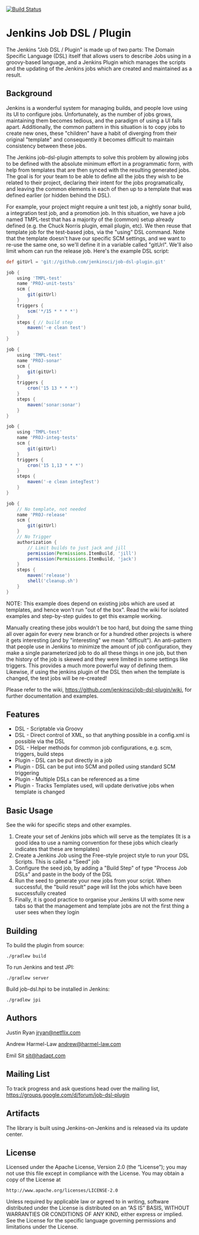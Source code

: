 [![Build Status](https://jenkins.ci.cloudbees.com/job/plugins/job/job-dsl-plugin/badge/icon)](https://jenkins.ci.cloudbees.com/job/plugins/job/job-dsl-plugin/)

Jenkins Job DSL / Plugin
========================

The Jenkins "Job DSL / Plugin" is made up of two parts: The Domain Specific Language (DSL) itself that allows users to
describe Jobs using in a groovy-based language, and a Jenkins Plugin which manages the scripts and the updating of the
Jenkins jobs which are created and maintained as a result.

Background
----------
Jenkins is a wonderful system for managing builds, and people love using its UI to configure jobs.  Unfortunately, as
the number of jobs grows, maintaining them becomes tedious, and the paradigm of using a UI falls apart. Additionally,
the common pattern in this situation is to copy jobs to create new ones, these "children" have a habit of
diverging from their original "template" and consequently it becomes difficult to maintain consistency between these jobs.

The Jenkins job-dsl-plugin attempts to solve this problem by allowing jobs to be defined with the absolute minimum
effort in a programmatic form, with help from templates that are then synced with the resulting generated jobs.  The goal
is for your team to be able to define all the jobs they wish to be related to their project, declaring their intent
for the jobs programatically, and leaving the common elements in each of then up to a template that was defined earlier
(or hidden behind the DSL).

For example, your project might require a unit test job, a nightly sonar build, a integration test job, and a promotion
job.  In this situation, we have a job named TMPL-test that has a majority of the (common) setup already defined (e.g.
the Chuck Norris plugin, email plugin, etc). We then reuse that template job for the test-based jobs, via the "using"
DSL command. Note that the template doesn't have our specific SCM settings, and we want to re-use the same one, so we'll
define it in a variable called "gitUrl".  We'll also limit whom can run the release job.  Here's the example DSL script:

```groovy
def gitUrl = 'git://github.com/jenkinsci/job-dsl-plugin.git'

job {
    using 'TMPL-test'
    name 'PROJ-unit-tests'
    scm {
        git(gitUrl)
    }
    triggers {
        scm('*/15 * * * *')
    }
    steps { // build step
        maven('-e clean test')
    }
}

job {
    using 'TMPL-test'
    name 'PROJ-sonar'
    scm {
        git(gitUrl)
    }
    triggers {
        cron('15 13 * * *')
    }
    steps {
        maven('sonar:sonar')
    }
}

job {
    using 'TMPL-test'
    name 'PROJ-integ-tests'
    scm {
        git(gitUrl)
    }
    triggers {
        cron('15 1,13 * * *')
    }
    steps {
        maven('-e clean integTest')
    }
}

job {
    // No template, not needed
    name 'PROJ-release'
    scm {
        git(gitUrl)
    }
    // No Trigger
    authorization { 
        // Limit builds to just jack and jill
        permission(Permissions.ItemBuild, 'jill')
        permission(Permissions.ItemBuild, 'jack')
    }
    steps { 
        maven('release')
        shell('cleanup.sh')
    }
}
```

NOTE: This example does depend on existing jobs which are used at templates, and hence won't run "out of the box". Read 
the wiki for isolated examples and step-by-step guides to get this example working.

Manually creating these jobs wouldn't be too hard, but doing the same thing all over again for every new branch or for
a hundred other projects is where it gets interesting (and by "interesting" we mean "difficult"). An anti-pattern that 
people use in Jenkins to minimize the amount of job configuration, they make a single parameterized job to do all these 
things in one job, but then the history of the job is skewed and they were limited in some settings like triggers. This
provides a much more powerful way of defining them. Likewise, if using the jenkins plugin of the DSL then when the 
template is changed, the test jobs will be re-created! 

Please refer to the wiki, https://github.com/jenkinsci/job-dsl-plugin/wiki, for further documentation and examples.

Features
--------
* DSL - Scriptable via Groovy
* DSL - Direct control of XML, so that anything possible in a config.xml is possible via the DSL
* DSL - Helper methods for common job configurations, e.g. scm, triggers, build steps
* Plugin - DSL can be put directly in a job
* Plugin - DSL can be put into SCM and polled using standard SCM triggering
* Plugin - Multiple DSLs can be referenced as a time
* Plugin - Tracks Templates used, will update derivative jobs when template is changed

Basic Usage
-----
See the wiki for specific steps and other examples.

1. Create your set of Jenkins jobs which will serve as the templates (It is a good idea to use a naming convention for
these jobs which clearly indicates that these are templates)
2. Create a Jenkins Job using the Free-style project style to run your DSL Scripts. This is called a "Seed" job
3. Configure the seed job, by adding a "Build Step" of type "Process Job DSLs" and paste in the body of the DSL
4. Run the seed to generate your new jobs from your script. When successful, the "build result" page will list the jobs
which have been successfully created
5. Finally, it is good practice to organise your Jenkins UI with some new tabs so that the management and template
jobs are not the first thing a user sees when they login

Building
--------
To build the plugin from source:

    ./gradlew build

To run Jenkins and test JPI:

    ./gradlew server

Build job-dsl.hpi to be installed in Jenkins:

    ./gradlew jpi

Authors
-------
Justin Ryan <jryan@netflix.com>

Andrew Harmel-Law <andrew@harmel-law.com>

Emil Sit <sit@hadapt.com>

Mailing List
------------
To track progress and ask questions head over the mailing list, https://groups.google.com/d/forum/job-dsl-plugin

Artifacts
---------
The library is built using Jenkins-on-Jenkins and is released via its update center.

License
-------
Licensed under the Apache License, Version 2.0 (the “License”); you may not use this file except in compliance with the
License. You may obtain a copy of the License at

    http://www.apache.org/licenses/LICENSE-2.0

Unless required by applicable law or agreed to in writing, software distributed under the License is distributed on an
“AS IS” BASIS, WITHOUT WARRANTIES OR CONDITIONS OF ANY KIND, either express or implied. See the License for the specific
 language governing permissions and limitations under the License.
